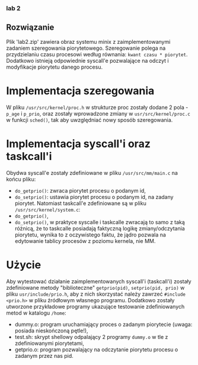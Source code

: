 ### lab 2

## Rozwiązanie
Plik 'lab2.zip' zawiera obraz systemu minix z zaimplementowanymi zadaniem szeregowania piorytetowego.
Szeregowanie polega na przydzielaniu czasu procesowi według równania: `kwant czasu * piorytet`. Dodatkowo istnieją odpowiednie syscall'e pozwalające na odczyt i modyfikacje piorytetu danego procesu.

# Implementacja szeregowania
W pliku `/usr/src/kernel/proc.h` w strukturze proc zostały dodane 2 pola - `p_age` i `p_prio`, oraz zostały wprowadzone zmiany w `usr/src/kernel/proc.c` w funkcji `sched()`, tak aby uwzględniać nowy sposób szeregowania.

# Implementacja syscall'i oraz taskcall'i
Obydwa syscall'e zostały zdefiniowane w pliku `/usr/src/mm/main.c` na końcu pliku:
 - `do_getprio()`: zwraca piorytet procesu o podanym id,
 - `do_setprio()`: ustawia piorytet procesu o podanym id, na zadany piorytet.
Natomiast taskcall'e zdefiniowane są w pliku `/usr/src/kernel/system.c`:
 - `do_getprio()`,
 - `do_setprio()`,
w praktyce syscalle i taskcalle zwracają to samo z taką różnicą, że to taskcalle posiadają faktyczną logikę zmiany/odczytania piorytetu, wynika to z oczywistego faktu, że jądro pozwala na edytowanie tablicy procesów z poziomu kernela, nie MM.

# Użycie
Aby wytestować działanie zaimplementowanych syscall'i (taskcall'i) zostały zdefiniowane metody "biblioteczne" `getprio(pid)`, `setprio(pid, prio)` w pliku `usr/include/prio.h`, aby z nich skorzystać należy zawrzeć `#include <prio.h>` w pliku źródłowym własnego programu. Dodatkowo zostały utworzone przykładowe programy ukazujące testowanie zdefiniowanych metod w katalogu `/home`:
 - dummy.o: program uruchamiający proces o zadanym piorytecie (uwaga: posiada nieskończoną pętle!),
 - test.sh: skrypt shellowy odpalający 2 programy `dummy.o` w tle z zdefiniowanymi piorytetami,
 - getprio.o: program pozwalający na odczytanie piorytetu procesu o zadanym przez nas pid.
